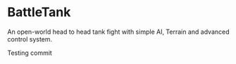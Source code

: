 # BattleTank
An open-world head to head tank fight with simple AI, Terrain and advanced control system.

Testing commit
